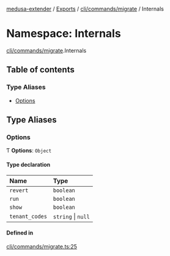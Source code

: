 [medusa-extender](../README.md) / [Exports](../modules.md) / [cli/commands/migrate](cli_commands_migrate.md) / Internals

# Namespace: Internals

[cli/commands/migrate](cli_commands_migrate.md).Internals

## Table of contents

### Type Aliases

- [Options](cli_commands_migrate.Internals.md#options)

## Type Aliases

### Options

Ƭ **Options**: `Object`

#### Type declaration

| Name | Type |
| :------ | :------ |
| `revert` | `boolean` |
| `run` | `boolean` |
| `show` | `boolean` |
| `tenant_codes` | `string` \| ``null`` |

#### Defined in

[cli/commands/migrate.ts:25](https://github.com/adrien2p/medusa-extender/blob/12c4270/src/cli/commands/migrate.ts#L25)
